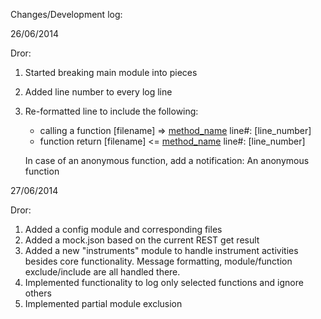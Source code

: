 
Changes/Development log:

26/06/2014

Dror:

1. Started breaking main module into pieces
2. Added line number to every log line
3. Re-formatted line to include the following:
    * calling a function [filename] => [method_name]([arguments]) line#: [line_number]    
    * function return [filename] <= [method_name]([arguments]) line#: [line_number]

   In case of an anonymous function, add a notification: An anonymous function

27/06/2014

Dror:

1. Added a config module and corresponding files
2. Added a mock.json based on the current REST get result
3. Added a new "instruments" module to handle instrument activities besides core functionality. Message formatting, module/function exclude/include are all handled there.
4. Implemented functionality to log only selected functions and ignore others
5. Implemented partial module exclusion